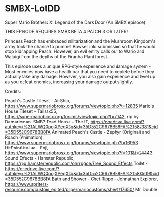 # SMBX-LotDD
Super Mario Brothers X: Legend of the Dark Door (An SMBX episode)

THIS EPISODE REQUIRES SMBX BETA 4 PATCH 3 OR LATER!

Princess Peach has embraced militarization and the Mushroom Kingdom's army took the chance to pummel Bowser into submission so that he would stop kidnapping Peach. However, an evil
entity calls out to Wario and Waluigi from the depths of the Piranha Plant forest...

This episode uses a unique RPG-style experience and damage system - Most enemies now have a health bar that you need to deplete before they actually take any damage. However, you also gain experience and level up as you defeat enemies, increasing your damage output slightly. 

Credits:

Peach's Castle Tileset - AirShip, https://www.supermariobrosx.org/forums/viewtopic.php?t=12835
Mario's House Tileset - Tailssx55, https://supermariobrosx.org/forums/viewtopic.php?t=7042, rip by Damarioman.
SMB3 Toad House - The IT, https://onedrive.live.com/?authkey=%21ALWQOpojXPegX3g&id=35D552C9678BB8FA%21587381&cid=35D552C9678BB8FA
Animated Peach's Castle - Zephyr (Original) and Roach (Animation), https://www.supermariobrosx.org/forums/viewtopic.php?t=16953
HitPointLite.lua - Enjl, https://www.supermariobrosx.org/forums/viewtopic.php?f=101&t=24443
Sound Effects - Hamster Republic, https://rpg.hamsterrepublic.com/ohrrpgce/Free_Sound_Effects 
Toilet - https://onedrive.live.com/?authkey=%21ALWQOpojXPegX3g&id=35D552C9678BB8FA%21588509&cid=35D552C9678BB8FA
Bath and Shower - 
Chet Rippo - Johnathan Explorer, https://www.spriters-resource.com/custom_edited/papermariocustoms/sheet/17650/
Mr. Double 